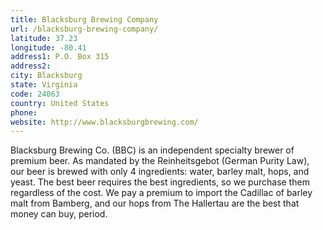 ```yaml
---
title: Blacksburg Brewing Company
url: /blacksburg-brewing-company/
latitude: 37.23
longitude: -80.41
address1: P.O. Box 315
address2: 
city: Blacksburg
state: Virginia
code: 24063
country: United States
phone: 
website: http://www.blacksburgbrewing.com/
---
```

Blacksburg Brewing Co. (BBC) is an independent specialty brewer of premium beer.  As mandated by the Reinheitsgebot (German Purity Law), our beer is brewed with only 4 ingredients: water, barley malt, hops, and yeast.  The best beer requires the best ingredients, so we purchase them regardless of the cost.  We pay a premium to import the Cadillac of barley malt from Bamberg, and our hops from The Hallertau are the best that money can buy, period.
